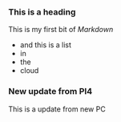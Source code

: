 ### This is a heading 

This is my first bit of *Markdown*

- and this is a list
- in
- the
- cloud

### New update from PI4

This is a update from new PC
